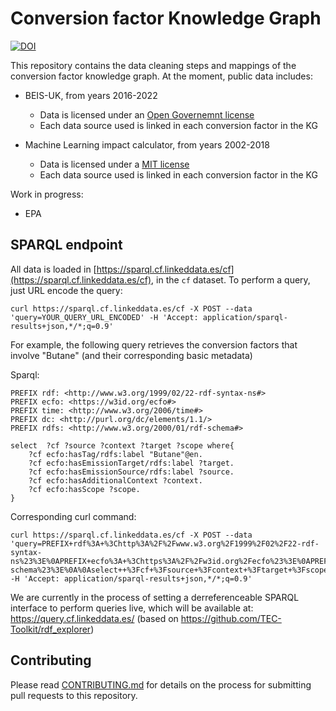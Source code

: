 # Conversion factor Knowledge Graph
[![DOI](https://zenodo.org/badge/566371476.svg)](https://zenodo.org/badge/latestdoi/566371476)

This repository contains the data cleaning steps and mappings of the conversion factor knowledge graph. At the moment, public data includes:

- BEIS-UK, from years 2016-2022
    - Data is licensed under an [Open Governemnt license](https://www.nationalarchives.gov.uk/doc/open-government-licence/version/3/)
    - Each data source used is linked in each conversion factor in the KG

- Machine Learning impact calculator, from years 2002-2018
    - Data is licensed under a [MIT license](https://github.com/mlco2/impact/blob/master/LICENSE)
    - Each data source used is linked in each conversion factor in the KG

Work in progress:
- EPA


## SPARQL endpoint

All data is loaded in [https://sparql.cf.linkeddata.es/cf](https://sparql.cf.linkeddata.es/cf), in the `cf` dataset. To perform a query, just URL encode the query:
```
curl https://sparql.cf.linkeddata.es/cf -X POST --data 'query=YOUR_QUERY_URL_ENCODED' -H 'Accept: application/sparql-results+json,*/*;q=0.9'
```

For example, the following query retrieves the conversion factors that involve "Butane" (and their corresponding basic metadata)

Sparql: 
```
PREFIX rdf: <http://www.w3.org/1999/02/22-rdf-syntax-ns#>
PREFIX ecfo: <https://w3id.org/ecfo#>
PREFIX time: <http://www.w3.org/2006/time#>
PREFIX dc: <http://purl.org/dc/elements/1.1/>
PREFIX rdfs: <http://www.w3.org/2000/01/rdf-schema#>

select  ?cf ?source ?context ?target ?scope where{
    ?cf ecfo:hasTag/rdfs:label "Butane"@en.
    ?cf ecfo:hasEmissionTarget/rdfs:label ?target.
    ?cf ecfo:hasEmissionSource/rdfs:label ?source.
    ?cf ecfo:hasAdditionalContext ?context.
    ?cf ecfo:hasScope ?scope.
}
```
Corresponding curl command:
```
curl https://sparql.cf.linkeddata.es/cf -X POST --data 'query=PREFIX+rdf%3A+%3Chttp%3A%2F%2Fwww.w3.org%2F1999%2F02%2F22-rdf-syntax-ns%23%3E%0APREFIX+ecfo%3A+%3Chttps%3A%2F%2Fw3id.org%2Fecfo%23%3E%0APREFIX+time%3A+%3Chttp%3A%2F%2Fwww.w3.org%2F2006%2Ftime%23%3E%0APREFIX+dc%3A+%3Chttp%3A%2F%2Fpurl.org%2Fdc%2Felements%2F1.1%2F%3E%0APREFIX+rdfs%3A+%3Chttp%3A%2F%2Fwww.w3.org%2F2000%2F01%2Frdf-schema%23%3E%0A%0Aselect++%3Fcf+%3Fsource+%3Fcontext+%3Ftarget+%3Fscope+where%7B%0A++++%3Fcf+ecfo%3AhasTag%2Frdfs%3Alabel+%22Butane%22%40en.%0A++++%3Fcf+ecfo%3AhasEmissionTarget%2Frdfs%3Alabel+%3Ftarget.%0A++++%3Fcf+ecfo%3AhasEmissionSource%2Frdfs%3Alabel+%3Fsource.%0A++++%3Fcf+ecfo%3AhasAdditionalContext+%3Fcontext.%0A++++%3Fcf+ecfo%3AhasScope+%3Fscope.%0A%7D' -H 'Accept: application/sparql-results+json,*/*;q=0.9'
```

We are currently in the process of setting a derreferenceable SPARQL interface to perform queries live, which will be available at: https://query.cf.linkeddata.es/ (based on https://github.com/TEC-Toolkit/rdf_explorer)

## Contributing

Please read [CONTRIBUTING.md](CONTRIBUTING.md) for details on the process for submitting pull requests to this repository. 
